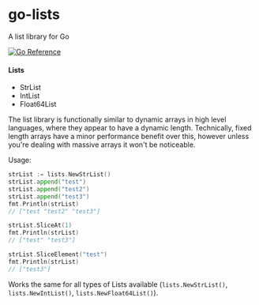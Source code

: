# go-lists
A list library for Go

[![Go Reference](https://pkg.go.dev/badge/github.com/Raforawesome/go-lists.svg)](https://pkg.go.dev/github.com/Raforawesome/go-lists)


#### Lists
* StrList
* IntList
* Float64List

The list library is functionally similar to dynamic arrays in high level languages, where they appear to have a dynamic length.  Technically, fixed length arrays have a minor performance benefit over this, however unless you're dealing with massive arrays it won't be noticeable.

Usage:
```go
strList := lists.NewStrList()
strList.append("test")
strList.append("test2")
strList.append("test3")
fmt.Println(strList)
// ["test "test2" "test3"]

strList.SliceAt(1)
fmt.Println(strList)
// ["test" "test3"]

strList.SliceElement("test")
fmt.Println(strList)
// ["test3"]
```
Works the same for all types of Lists available 
(`lists.NewStrList()`, `lists.NewIntList()`, `lists.NewFloat64List()`).
